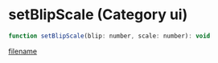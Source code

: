 # setBlipScale (Category ui)

```js
function setBlipScale(blip: number, scale: number): void
```

[filename](setBlipScale_m.md ':include')